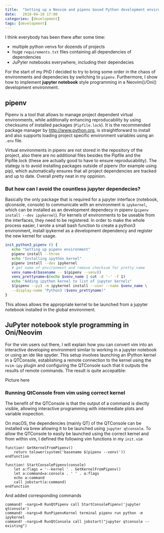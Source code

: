 ```yaml
---
title:  "Setting up a Neovim and pipenv based Python development environment"
date:   2018-04-10 17:00
categories: [development]
tags: [development]
---
```

I think everybody has been there after some time:

* multiple python venvs for dozends of projects
 * huge `requirements.txt` files containing all dependencies of dependencies
 * JuPyter notebooks everywhere, including their dependecies

For the start of my PhD I decided to try to bring some order in the chaos of environments and dependecies by switching to `pipenv`. Furthermore, I show how to implement __jupyter notebook__ style programming in a Neovim()/Oni() development environment. 

## pipenv

Pipenv is a tool that allows to manage project dependent virtual environments, while additonally enhancing reproducability by using checksums of installed packages (`Pipfile.lock`). It is the recommended package manager by http://www.python.org, is straightforward to install and also supports loading project specific environment variables using an `.env` file.

Virtual environments in pipenv are not stored in the repository of the project, also there are no additional files besides the Pipfile and the Pipfile.lock (these are actually good to have to ensure reproducability). The stategy is to avoid installing packages outside of pipenv (for example using pip), which automatically ensures that all project dependencies are tracked and up to date. Overall pretty neat in my oppinion.

### But how can I avoid the countless jupyter dependecies?

Basically the only package that is required for a jupyter interface (notebook, qtconsole, console) to communicate with an environment is `ipykernel`, which can be installed as an development dependecy in pipenv (`pipenv install --dev ipykernel`).
For kernels of environments to be useable from the interfaces, they need to be registered.
In order to make the whole process easier, I wrote a small bash function to create a python3 environment, install ipykernel as a development dependency and register the new kernel for usage.

```bash
init_python3_pipenv () {
   echo "Setting up pipenv environment"
   pipenv install --three
   echo "Installing ipython kernel"
   pipenv install --dev ipykernel
   # get name of environment and remove checksum for pretty name
   venv_name=$(basename -- $(pipenv --venv))
   venv_prettyname=$(echo $venv_name | cut -d '-' -f 1)
   echo "Adding ipython kernel to list of jupyter kernels"
   $(pipenv --py) -m ipykernel install --user --name $venv_name \
   --display-name "Python3 ($venv_prettyname)"
}
```

This allows allows the appropriate kernel to be launched from a jupyter notebook installed in the global environment.

## JuPyter notebook style programming in Oni/Neovim

For the vim users out there, I will explain how you can convert vim into an interactive developing environment similar to working in a jupyter notebook or using an ide like spyder.
This setup involves launching an IPython kernel in a QTConsole, establishing a remote connection to the kernel using the `nvim-ipy` plugin and configuring the QTConsole such that it outputs the results of remote commands. The result is quite accepatble:

Picture here

### Running QtConsole from vim using correct kernel
The benefit of the QTConsole is that the output of a command is diectly visible, allowing interactive programming with intermediate plots and variable inspection.

On macOS, the dependencies (mainly QT) of the QTConsole can be installed via brew allowing it to be launched using `jupyter qtconsole`.
To allow the QTConsole to easily be launched using the correct kernel and from within vim, I defined the following vim functions in my `init.vim`

```vimscript
function! GetKernelFromPipenv()
    return tolower(system('basename $(pipenv --venv)'))
endfunction

function! StartConsolePipenv(console)
    let a:flags = '--kernel ' . GetKernelFromPipenv()
    let a:command=a:console . ' ' . a:flags
    echo a:command
    call jobstart(a:command)
endfunction
```

And added corresponding commands

```vimscript
command! -nargs=0 RunQtPipenv call StartConsolePipenv('jupyter qtconsole')
command! -nargs=0 RunPipenvKernel terminal pipenv run python -m ipykernel
command! -nargs=0 RunQtConsole call jobstart("jupyter qtconsole --existing")
```


